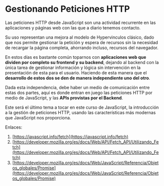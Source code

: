 # Gestionando Peticiones HTTP

Las peticiones HTTP desde JavaScript son una actividad recurrente en las aplicaciones y páginas web con las que a diario tenemos contacto.

Su uso representan una mejora al modelo de Hypervinculos clásico, dado que nos permite gestionar la petición y espera de recursos sin la necesidad de recargar la página completa, ahorrando incluso, recursos del navegador.

En estos días es bastante común toparnos con **aplicaciones web que dividen por completo su frontend y su backend**, dejando al backend con la única tarea de gestionar información y lógica sin intervención en la presentación de esta para el usuario. Haciendo de esta manera que el **desarrollo de estos dos se den de manera independiente uno del otro**.

Dada esta independencia, debe haber un medio de comunicación entre estas dos partes, aquí es donde entran en juego las peticiones HTTP por medio de JavaScript, y las **APIs provistas por el Backend**.

Este será el último tema a tocar en este curso de JavaScript, la introducción a la gestión de peticiones HTTP, usando las características más modernas que JavaScript nos proporciona.

Enlaces:

1. [https://javascript.info/fetch](https://javascript.info/fetch)
2. [https://developer.mozilla.org/es/docs/Web/API/Fetch_API/Utilizando_Fetch](https://developer.mozilla.org/es/docs/Web/API/Fetch_API/Utilizando_Fetch)
3. [https://developer.mozilla.org/es/docs/Web/JavaScript/Referencia/Objetos_globales/Promise](https://developer.mozilla.org/es/docs/Web/JavaScript/Referencia/Objetos_globales/Promise)
